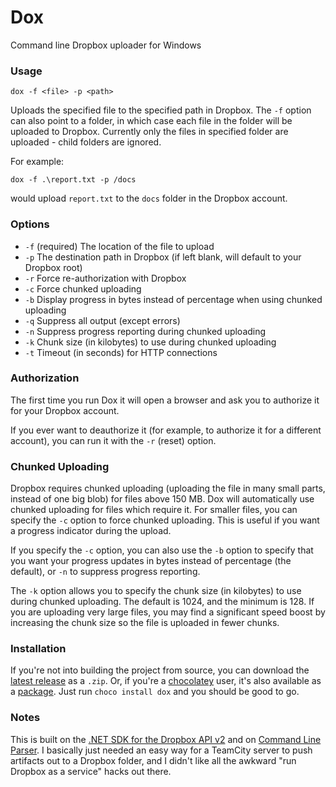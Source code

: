 # Dox
Command line Dropbox uploader for Windows

### Usage

`dox -f <file> -p <path>`

Uploads the specified file to the specified path in Dropbox. The `-f` option can also point to a folder, in which case each file in the folder will be uploaded to Dropbox. Currently only the files in specified folder are uploaded - child folders are ignored.

For example:

`dox -f .\report.txt -p /docs` 

would upload `report.txt` to the `docs` folder in the Dropbox account.

### Options

* `-f` <file> (required) The location of the file to upload
* `-p` <path> The destination path in Dropbox (if left blank, will default to your Dropbox root)
* `-r` <reset> Force re-authorization with Dropbox
* `-c` <chunked> Force chunked uploading
* `-b` <bytes> Display progress in bytes instead of percentage when using chunked uploading
* `-q` <quiet> Suppress all output (except errors)
* `-n` <noprogress> Suppress progress reporting during chunked uploading
* `-k` <chunksize> Chunk size (in kilobytes) to use during chunked uploading
* `-t` <timeout> Timeout (in seconds) for HTTP connections

### Authorization

The first time you run Dox it will open a browser and ask you to authorize it for your Dropbox account.

If you ever want to deauthorize it (for example, to authorize it for a different account), you can run it with the `-r` (reset) option. 

### Chunked Uploading

Dropbox requires chunked uploading (uploading the file in many small parts, instead of one big blob) for files above 150 MB. Dox will automatically use chunked uploading for files which require it. For smaller files, you can specify the `-c` option to force chunked uploading. This is useful if you want a progress indicator during the upload. 

If you specify the `-c` option, you can also use the `-b` option to specify that you want your progress updates in bytes instead of percentage (the default), or `-n` to suppress progress reporting. 
  
The `-k` option allows you to specify the chunk size (in kilobytes) to use during chunked uploading. The default is 1024, and the minimum is 128. If you are uploading very large files, you may find a significant speed boost by increasing the chunk size so the file is uploaded in fewer chunks. 

### Installation

If you're not into building the project from source, you can download the [latest release](https://github.com/msadeqsirjani/Dox/releases) as a `.zip`. Or, if you're a [chocolatey](https://chocolatey.org/) user, it's also available as a [package](https://chocolatey.org/packages/dox). Just run `choco install dox` and you should be good to go.

### Notes

This is built on the [.NET SDK for the Dropbox API v2](https://github.com/dropbox/dropbox-sdk-dotnet) and on [Command Line Parser](https://github.com/gsscoder/commandline). I basically just needed an easy way for a TeamCity server to push artifacts out to a Dropbox folder, and I didn't like all the awkward "run Dropbox as a service" hacks out there. 
